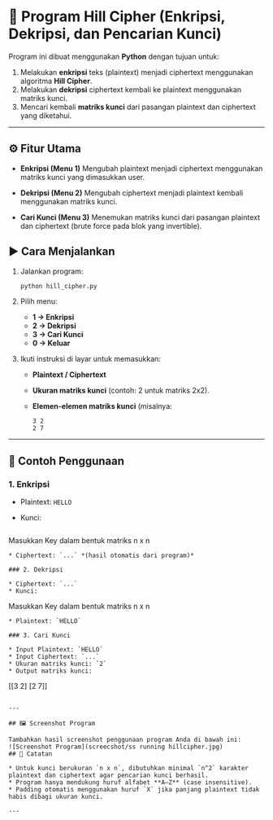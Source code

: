 # 🔐 Program Hill Cipher (Enkripsi, Dekripsi, dan Pencarian Kunci)

Program ini dibuat menggunakan **Python** dengan tujuan untuk:

1. Melakukan **enkripsi** teks (plaintext) menjadi ciphertext menggunakan algoritma **Hill Cipher**.
2. Melakukan **dekripsi** ciphertext kembali ke plaintext menggunakan matriks kunci.
3. Mencari kembali **matriks kunci** dari pasangan plaintext dan ciphertext yang diketahui.

---

## ⚙️ Fitur Utama

* **Enkripsi (Menu 1)**
  Mengubah plaintext menjadi ciphertext menggunakan matriks kunci yang dimasukkan user.

* **Dekripsi (Menu 2)**
  Mengubah ciphertext menjadi plaintext kembali menggunakan matriks kunci.

* **Cari Kunci (Menu 3)**
  Menemukan matriks kunci dari pasangan plaintext dan ciphertext (brute force pada blok yang invertible).


## ▶️ Cara Menjalankan

1. Jalankan program:

   ```bash
   python hill_cipher.py
   ```

2. Pilih menu:

   * **1 → Enkripsi**
   * **2 → Dekripsi**
   * **3 → Cari Kunci**
   * **0 → Keluar**

3. Ikuti instruksi di layar untuk memasukkan:

   * **Plaintext / Ciphertext**
   * **Ukuran matriks kunci** (contoh: 2 untuk matriks 2x2).
   * **Elemen-elemen matriks kunci** (misalnya:

     ```
     3 2
     2 7
     ```

---

## 📖 Contoh Penggunaan

### 1. Enkripsi

* Plaintext: `HELLO`
* Kunci:

  ```
 Masukkan Key dalam bentuk matriks n x n
  ```
* Ciphertext: `...` *(hasil otomatis dari program)*

### 2. Dekripsi

* Ciphertext: `...`
* Kunci:

  ```
 Masukkan Key dalam bentuk matriks n x n
  ```
* Plaintext: `HELLO`

### 3. Cari Kunci

* Input Plaintext: `HELLO`
* Input Ciphertext: `...`
* Ukuran matriks kunci: `2`
* Output matriks kunci:

  ```
  [[3 2]
   [2 7]]
  ```

---

## 🖼️ Screenshot Program

Tambahkan hasil screenshot penggunaan program Anda di bawah ini:
![Screenshot Program](screecshot/ss running hillcipher.jpg)
## 📝 Catatan

* Untuk kunci berukuran `n x n`, dibutuhkan minimal `n^2` karakter plaintext dan ciphertext agar pencarian kunci berhasil.
* Program hanya mendukung huruf alfabet **A–Z** (case insensitive).
* Padding otomatis menggunakan huruf `X` jika panjang plaintext tidak habis dibagi ukuran kunci.

---
